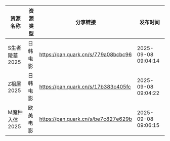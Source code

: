 | 资源名称      | 资源类型 | 分享链接                                | 发布时间                |
| --------- | ---- | ----------------------------------- | ------------------- |
| S生者陵墓2025 | 日韩电影 | https://pan.quark.cn/s/779a08bcbc96 | 2025-09-08 09:04:14 |
| Z祖屋2025   | 日韩电影 | https://pan.quark.cn/s/17b383c405fc | 2025-09-08 09:04:22 |
| M魔种入体2025 | 欧美电影 | https://pan.quark.cn/s/be7c827e629b | 2025-09-08 09:06:15 |
